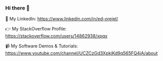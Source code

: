 ### Hi there 👋

:speech_balloon: My LinkedIn: https://www.linkedin.com/in/ed-orejel/



:point_right: My StackOverflow Profile: https://stackoverflow.com/users/14862938/xpqx

:video_camera: My Software Demos & Tutorials: https://www.youtube.com/channel/UCZCzGd3XpkiKd9q565FQ4jA/about



<!--
**xpqx/xpqx** is a ✨ _special_ ✨ repository because its `README.md` (this file) appears on your GitHub profile.

Here are some ideas to get you started:

- 🔭 I’m currently working on ...
- 🌱 I’m currently learning ...
- 👯 I’m looking to collaborate on ...
 
- 📫 How to reach me: ...
-  Pronouns: ...
- ⚡ Fun fact: ...
-->
